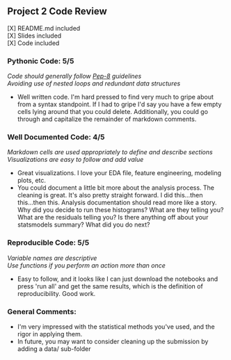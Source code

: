 ## Project 2 Code Review

[X] README.md included <br/>
[X] Slides included <br/>
[X] Code included <br/>

### Pythonic Code: 5/5
*Code should generally follow [Pep-8](https://www.python.org/dev/peps/pep-0008/) guidelines* <br/>
*Avoiding use of nested loops and redundant data structures* <br/>

- Well written code. I'm hard pressed to find very much to gripe about from a syntax standpoint. If I had to gripe I'd say you have a few empty cells lying around that you could delete. Additionally, you could go through and capitalize the remainder of markdown comments. 

### Well Documented Code: 4/5 
*Markdown cells are used appropriately to define and describe sections* <br/>
*Visualizations are easy to follow and add value* <br/>

- Great visualizations. I love your EDA file, feature engineering, modeling plots, etc. 
- You could document a little bit more about the analysis process. The cleaning is great. It's also pretty straight forward. I did this...then this...then this. Analysis documentation should read more like a story. Why did you decide to run these histograms? What are they telling you? What are the residuals telling you? Is there anything off about your statsmodels summary? What did you do next?

### Reproducible Code: 5/5
*Variable names are descriptive* <br/>
*Use functions if you perform an action more than once* <br/>

- Easy to follow, and it looks like I can just download the notebooks and press 'run all' and get the same results, which is the definition of reproducibility. Good work.

### General Comments:

- I'm very impressed with the statistical methods you've used, and the rigor in applying them. 
- In future, you may want to consider cleaning up the submission by adding a data/ sub-folder

